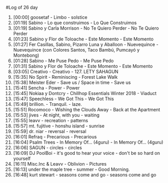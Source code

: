 #Log of 26 day

1. [00:00] goosetaf - Limbo - solstice
1. [01:19] Sabino - Lo que construimos - Lo Que Construimos
1. [01:19] Sabino y Carla Morrison - No Te Quiero Perder - No Te Quiero Perder
1. [01:23] Sabino y Flor de Toloache - Este Momento - Este Momento
1. [01:27] Fer Casillas, Sabino, Pizarro Luna y Aballoon - Nuevequince - Nuevequince (con Colores Santos, Taco Bambú, Pumcayó y Montebong)
1. [01:28] Sabino - Me Puse Pedo - Me Puse Pedo
1. [01:31] Sabino y Flor de Toloache - Este Momento - Este Momento
1. [03:05] Creativo - Creativo - 127. LETY SAHAGUN
1. [15:35] No Spirit - Reminiscing - Forest Lake Walk
1. [15:38] Meister Eder - Save us / Space in time - Save us
1. [15:41] Sencha - Power - Power
1. [15:45] Nokiaa y Dontcry - Chillhop Essentials Winter 2018 - Viaduct
1. [15:47] Speechless - We Got This - We Got This
1. [15:49] brillion. - Tranquil. - laze.
1. [15:51] Rocomoco - Wishing the Clouds Away - Back at the Apartment
1. [15:53] jives - At night, with you - waiting
1. [15:55] leavv - recreation - patterns
1. [15:57] mt. fujitive - honshu island - sunrise
1. [15:59] dr. niar - reversal - reversal
1. [16:01] Refraq - Precarious - Precarious
1. [16:04] Psalm Trees - In Memory Of... (4guru) - In Memory Of... (4guru)
1. [16:06] SAGUN - circles - circles
1. [16:09] DJ PoolBoi - it's good to hear your voice - don't be so hard on yourself
1. [16:11] Misc.Inc & Leavv - Oblivion - Pictures
1. [16:13] under the maple tree - summer - Good Morning.
1. [16:48] kurt stewart - seasons come and go - seasons come and go
